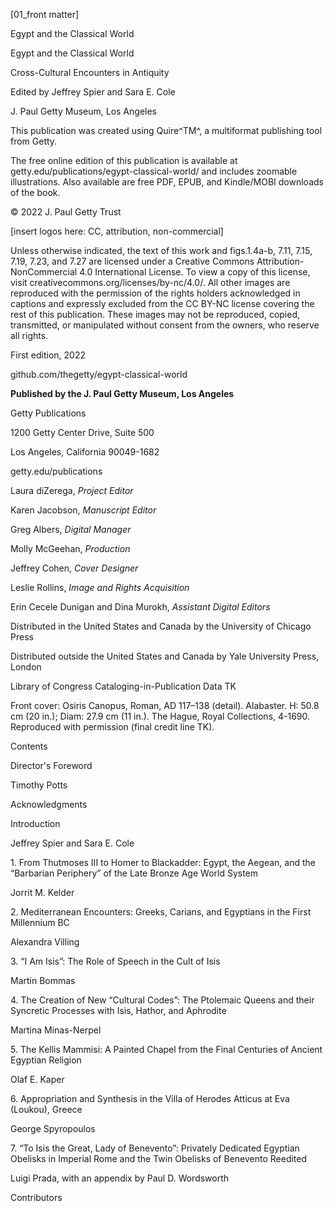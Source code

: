 \[01_front matter\]

Egypt and the Classical World

Egypt and the Classical World

Cross-Cultural Encounters in Antiquity

Edited by Jeffrey Spier and Sara E. Cole

J. Paul Getty Museum, Los Angeles

This publication was created using Quire^TM^, a multiformat publishing tool from Getty.

The free online edition of this publication is available at getty.edu/publications/egypt-classical-world/ and includes zoomable illustrations. Also available are free PDF, EPUB, and Kindle/MOBI downloads of the book.

© 2022 J. Paul Getty Trust

\[insert logos here: CC, attribution, non-commercial\]

Unless otherwise indicated, the text of this work and figs.1.4a-b, 7.11, 7.15, 7.19, 7.23, and 7.27 are licensed under a Creative Commons Attribution-NonCommercial 4.0 International License. To view a copy of this license, visit creativecommons.org/licenses/by-nc/4.0/. All other images are reproduced with the permission of the rights holders acknowledged in captions and expressly excluded from the CC BY-NC license covering the rest of this publication. These images may not be reproduced, copied, transmitted, or manipulated without consent from the owners, who reserve all rights.

First edition, 2022

github.com/thegetty/egypt-classical-world

**Published by the J. Paul Getty Museum, Los Angeles**

Getty Publications

1200 Getty Center Drive, Suite 500

Los Angeles, California 90049-1682

getty.edu/publications

Laura diZerega, *Project Editor*

Karen Jacobson, *Manuscript Editor*

Greg Albers, *Digital Manager*

Molly McGeehan, *Production*

Jeffrey Cohen, *Cover Designer*

Leslie Rollins, *Image and Rights Acquisition*

Erin Cecele Dunigan and Dina Murokh, *Assistant Digital Editors*

Distributed in the United States and Canada by the University of Chicago Press

Distributed outside the United States and Canada by Yale University Press, London

Library of Congress Cataloging-in-Publication Data TK

Front cover: Osiris Canopus, Roman, AD 117–138 (detail). Alabaster. H: 50.8 cm (20 in.); Diam: 27.9 cm (11 in.). The Hague, Royal Collections, 4-1690. Reproduced with permission (final credit line TK).

Contents

Director's Foreword

Timothy Potts

Acknowledgments

Introduction

Jeffrey Spier and Sara E. Cole

1\. From Thutmoses III to Homer to Blackadder: Egypt, the Aegean, and the “Barbarian Periphery” of the Late Bronze Age World System

Jorrit M. Kelder

2\. Mediterranean Encounters: Greeks, Carians, and Egyptians in the First Millennium BC

Alexandra Villing

3\. “I Am Isis”: The Role of Speech in the Cult of Isis

Martin Bommas

4\. The Creation of New “Cultural Codes”: The Ptolemaic Queens and their Syncretic Processes with Isis, Hathor, and Aphrodite

Martina Minas-Nerpel

5\. The Kellis Mammisi: A Painted Chapel from the Final Centuries of Ancient Egyptian Religion

Olaf E. Kaper

6\. Appropriation and Synthesis in the Villa of Herodes Atticus at Eva (Loukou), Greece

George Spyropoulos

7\. “To Isis the Great, Lady of Benevento”: Privately Dedicated Egyptian Obelisks in Imperial Rome and the Twin Obelisks of Benevento Reedited

Luigi Prada, with an appendix by Paul D. Wordsworth

Contributors
